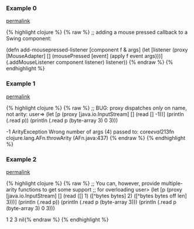 ### Example 0
[permalink](#example-0)

{% highlight clojure %}
{% raw %}
;; adding a mouse pressed callback to a Swing component:

(defn add-mousepressed-listener
  [component f & args]
  (let [listener (proxy [MouseAdapter] []
                     (mousePressed [event]
                                   (apply f event args)))]
    (.addMouseListener component listener)
    listener))
{% endraw %}
{% endhighlight %}


### Example 1
[permalink](#example-1)

{% highlight clojure %}
{% raw %}
;; BUG: proxy dispatches *only* on name, not arity:
user=> (let [p (proxy [java.io.InputStream] [] (read [] -1))]
         (println (.read p))
         (println (.read p (byte-array 3) 0 3)))

-1
ArityException Wrong number of args (4) passed to: core$eval213$fn  clojure.lang.AFn.throwArity (AFn.java:437)
{% endraw %}
{% endhighlight %}


### Example 2
[permalink](#example-2)

{% highlight clojure %}
{% raw %}
;; You can, however, provide multiple-arity functions to get some support
;; for overloading
user> (let [p (proxy [java.io.InputStream] []
          (read ([] 1)
            ([^bytes bytes] 2)
            ([^bytes bytes off len] 3)))]
  (println (.read p))
  (println (.read p (byte-array 3)))
  (println (.read p (byte-array 3) 0 3)))

1
2
3
nil{% endraw %}
{% endhighlight %}



